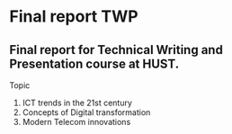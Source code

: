 # Final report TWP

Final report for Technical Writing and Presentation course at HUST.  
---
Topic
1.  ICT trends in the 21st century
2.  Concepts of Digital transformation
3.  Modern Telecom innovations  
